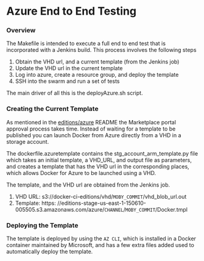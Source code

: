 # Azure End to End Testing

### Overview
The Makefile is intended to execute a full end to end test that is incorporated with a Jenkins build. 
This process involves the following steps 

1. Obtain the VHD url, and a current template (from the Jenkins job)
2. Update the VHD url in the current template
3. Log into azure, create a resource group, and deploy the template
4. SSH into the swarm and run a set of tests

The main driver of all this is the deployAzure.sh script. 


### Creating the Current Template
As mentioned in the [editions/azure](https://github.com/docker/editions/blob/master/azure/README.md) README the Marketplace
portal approval process takes time. Instead of waiting for a template to be published you can launch Docker from Azure
directly from a VHD in a storage account.

The dockerfile.azuretemplate contains the stg_account_arm_template.py file which takes an initial template, a VHD_URL, and output file 
as parameters, and creates a template that has the VHD url in the corresponding places, which allows Docker for Azure to be launched using a VHD.

The template, and the VHD url are obtained from the Jenkins job.

1. VHD URL: s3://docker-ci-editions/vhd/`MOBY_COMMIT`/vhd_blob_url.out
2. Template: https: //editions-stage-us-east-1-150610-005505.s3.amazonaws.com/azure/`CHANNEL`/`MOBY_COMMIT`/Docker.tmpl


### Deploying the Template
The template is deployed by using the `AZ CLI`, which is installed in a Docker container maintained by Microsoft, and
has a few extra files added used to automatically deploy the template. 
